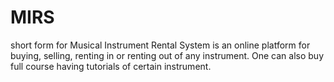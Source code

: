 # MIRS 
short form for 
Musical Instrument Rental System 
is an online platform for buying, selling, renting in or renting out of any instrument. One can also buy full course having tutorials of certain instrument. 
